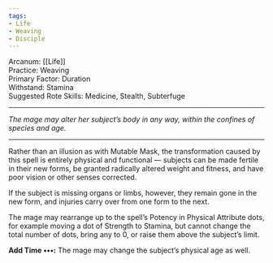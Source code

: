 ```yaml
---
tags:
- Life
- Weaving
- Disciple
---
```


Arcanum: [[Life]]\
Practice: Weaving\
Primary Factor: Duration\
Withstand: Stamina\
Suggested Rote Skills: Medicine, Stealth, Subterfuge

---

_The mage may alter her subject’s body in any way, within the confines of species and age._

---

Rather than an illusion as with Mutable Mask, the transformation caused by this spell is entirely physical and functional — subjects can be made fertile in their new forms, be granted radically altered weight and fitness, and have poor vision or other senses corrected.

If the subject is missing organs or limbs, however, they remain gone in the new form, and injuries carry over from one form to the next.

The mage may rearrange up to the spell’s Potency in Physical Attribute dots, for example moving a dot of Strength to Stamina, but cannot change the total number of dots, bring any to 0, or raise them above the subject’s limit.

**Add Time •••:** The mage may change the subject’s physical age as well.